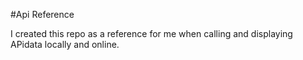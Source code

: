 #Api Reference 

I created this repo as a reference for me when calling and displaying APidata locally and online.

